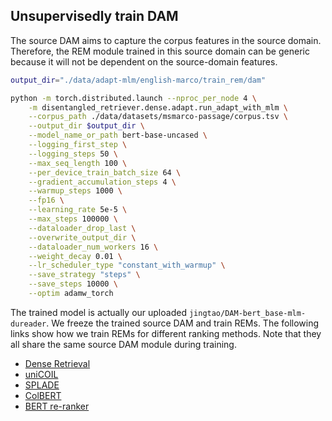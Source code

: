 ## Unsupervisedly train DAM 

The source DAM aims to capture the corpus features in the source domain. Therefore, the REM module trained in this source domain can be generic because it will not be dependent on the source-domain features. 

```bash
output_dir="./data/adapt-mlm/english-marco/train_rem/dam"

python -m torch.distributed.launch --nproc_per_node 4 \
    -m disentangled_retriever.dense.adapt.run_adapt_with_mlm \
    --corpus_path ./data/datasets/msmarco-passage/corpus.tsv \
    --output_dir $output_dir \
    --model_name_or_path bert-base-uncased \
    --logging_first_step \
    --logging_steps 50 \
    --max_seq_length 100 \
    --per_device_train_batch_size 64 \
    --gradient_accumulation_steps 4 \
    --warmup_steps 1000 \
    --fp16 \
    --learning_rate 5e-5 \
    --max_steps 100000 \
    --dataloader_drop_last \
    --overwrite_output_dir \
    --dataloader_num_workers 16 \
    --weight_decay 0.01 \
    --lr_scheduler_type "constant_with_warmup" \
    --save_strategy "steps" \
    --save_steps 10000 \
    --optim adamw_torch 
``` 

The trained model is actually our uploaded `jingtao/DAM-bert_base-mlm-dureader`. 
We freeze the trained source DAM and train REMs. The following links show how we train REMs for different ranking methods. Note that they all share the same source DAM module during training. 
- [Dense Retrieval](../../dense/english-marco/train_rem.md)
- [uniCOIL](../../unicoil/english-marco/train_rem.md)
- [SPLADE](../../splade/english-marco/train_rem.md)
- [ColBERT](../../colbert/english-marco/train_rem.md)
- [BERT re-ranker](../../rerank/english-marco/train_rem.md)